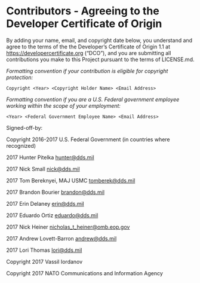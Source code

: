 # Contributors - Agreeing to the Developer Certificate of Origin

By adding your name, email, and copyright date below, you understand and agree to the terms of the the Developer’s Certificate of Origin 1.1 at https://developercertificate.org (“DCO”), and you are submitting all contributions you make to this Project pursuant to the terms of LICENSE.md.  

*Formatting convention if your contribution is eligible for copyright protection:*

``
Copyright <Year> <Copyright Holder Name> <Email Address>
``

*Formatting convention if you are a U.S. Federal government employee working within the scope of your employment:*

``
<Year> <Federal Government Employee Name> <Email Address>
``

Signed-off-by:

Copyright 2016-2017 U.S. Federal Government (in countries where recognized)

2017 Hunter Pitelka hunter@dds.mil

2017 Nick Small nick@dds.mil

2017 Tom Bereknyei, MAJ USMC tomberek@dds.mil

2017 Brandon Bourier brandon@dds.mil

2017 Erin Delaney erin@dds.mil

2017 Eduardo Ortiz eduardo@dds.mil

2017 Nick Heiner nicholas_t_heiner@omb.eop.gov

2017 Andrew Lovett-Barron andrew@dds.mil

2017 Lori Thomas lori@dds.mil

Copyright 2017 Vassil Iordanov

Copyright 2017 NATO Communications and Information Agency
